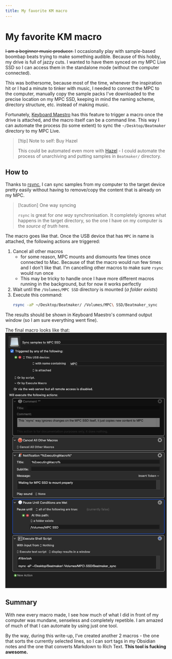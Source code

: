 ```yaml
---
title: My favorite KM macro
---
```


# My favorite KM macro

~~I am a beginner music producer.~~ I occasionally play with sample-based boombap beats trying to make something audible. Because of this hobby, my drive is full of jazzy cuts. I wanted to have them synced on my MPC Live SSD so I can access them in the standalone mode (without the computer connected).

This was bothersome, because most of the time, whenever the inspiration hit or I had a minute to tinker with music, I needed to connect the MPC to the computer, manually copy the sample packs I've downloaded to the precise location on my MPC SSD, keeping in mind the naming scheme, directory structure, etc. instead of making music.

Fortunately, [Keyboard Maestro](/tools/apps/keyboard-maestro.md) has this feature to trigger a macro once the drive is attached, and the macro itself can be a command line. This way I can automate the process (to some extent) to sync the `~/Desktop/Beatmaker` directory to my MPC Live.

> [!tip] Note to self: Buy Hazel
>
> This could be automated even more with [Hazel](https://www.noodlesoft.com/) - I could automate the process of unarchiving and putting samples in `Beatmaker/` directory.

## How to

Thanks to [rsync](/tools/terminal/rsync), I can sync samples from my computer to the target device pretty easily without having to remove/copy the content that is already on my MPC.

> [!caution] One way syncing
>
> `rsync` is great for _one way_ synchronisation. It completely ignores what happens in the target directory, so the one I have on my computer is the _source of truth_ here.

The macro goes like that. Once the USB device that has `MPC` in name is attached, the following actions are triggered:

1. Cancel all other macros
   - for some reason, MPC mounts and dismounts few times once connected to Mac. Because of that the macro would run few times and I don't like that. I'm cancelling other macros to make sure `rsync` would run once
   - This may be tricky to handle once I have more different macros running in the background, but for now it works perfectly
2. Wait until the `/Volumes/MPC SSD` directory is mounted (_a folder exists_)
3. Execute this command:
   ```zsh
   rsync -aP ~/Desktop/Beatmaker/ /Volumes/MPC\ SSD/Beatmaker_sync
   ```

The results should be shown in Keyboard Maestro's command output window (so I am sure everything went fine).

The final macro looks like that:
![Screenshot 2022-10-22 at 14.57.49](/public/Screenshot%202022-10-22%20at%2014.57.49.png)

## Summary

With new every macro made, I see how much of what I did in front of my computer was mundane, senseless and completely repetible. I am amazed of much of that I can automate by using just one tool.

By the way, during this write-up, I’ve created another 2 macros - the one that sorts the currently selected lines, so I can sort tags in my Obsidian notes and the one that converts Markdown to Rich Text. **This tool is fucking awesome.**
